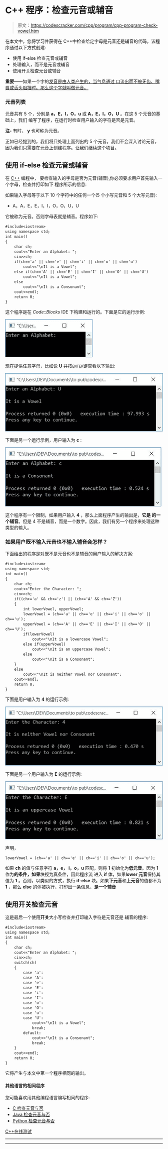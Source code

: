 # C++ 程序：检查元音或辅音

> 原文：<https://codescracker.com/cpp/program/cpp-program-check-vowel.htm>

在本文中，您将学习并获得在 C++中检查给定字母是元音还是辅音的代码。该程序通过以下方式创建:

*   使用 if-else 检查元音或辅音
*   处理输入，而不是元音或辅音
*   使用开关检查元音或辅音

**重要**——如果一个字的<u>发音是由人类产生的，当气息通过 口<u>流出而不被牙齿、嘴唇或舌头</u>阻挡时。那么这个字就叫做元音。</u>

### 元音列表

元音共有 5 个，分别是 **a，E，I，O，u** 或 **A，E，I，O，U** 。在这 5 个元音的基础上，我们 编写了程序，在运行时检查用户输入的字符是否是元音。

**注-** 有时， **y** 也可称为元音。

正如已经提到的，我们将只处理上面列出的 5 个元音。我们不会深入讨论元音，因为我们只需要在元音上创建程序。让我们继续这个项目。

## 使用 if-else 检查元音或辅音

在 [C++](/cpp/index.htm) 编程中， 要检查输入的字母是否为元音(辅音),你必须要求用户首先输入一个字母，检查并打印如下 程序所示的信息:

如果输入字母等于以下 10 个字符中的任何一个(5 个小写元音和 5 个大写元音):

*   A，A，E，E，I，I，O，O，U，U

它被称为元音。否则字母表就是辅音。程序如下:

```
#include<iostream>
using namespace std;
int main()
{
    char ch;
    cout<<"Enter an Alphabet: ";
    cin>>ch;
    if(ch=='a' || ch=='e' || ch=='i' || ch=='o' || ch=='u')
        cout<<"\nIt is a Vowel";
    else if(ch=='A' || ch=='E' || ch=='I' || ch=='O' || ch=='U')
        cout<<"\nIt is a Vowel";
    else
        cout<<"\nIt is a Consonant";
    cout<<endl;
    return 0;
}
```

这个程序是在 *Code::Blocks* IDE 下构建和运行的。下面是它的运行示例:

![C++ program check vowel](img/668978ea520addf3923ed68e33e9322e.png)

现在提供任意字母，比如说 **U** 并按`ENTER`键查看以下输出:

![program check vowel c++ programming](img/0f2c858c89bb13dfdbfa4037d379df96.png)

下面是另一个运行示例，用户输入为 **c** :

![check vowel or consonant c++](img/20e9f9d71e435260400a998255bec065.png)

这个程序有一个限制，如果用户输入 **4** ，那么上面程序产生的输出是，**它是 的一个辅音**。但是 4 不是辅音，而是一个数字。因此，我们有另一个程序来处理这种 类型的输入。

### 如果用户既不输入元音也不输入辅音会怎样？

下面给出的程序是对既不是元音也不是辅音的用户输入的解决方案:

```
#include<iostream>
using namespace std;
int main()
{
    char ch;
    cout<<"Enter the Character: ";
    cin>>ch;
    if((ch>='a' && ch<='z') || (ch>='A' && ch<='Z'))
    {
        int lowerVowel, upperVowel;
        lowerVowel = (ch=='a' || ch=='e' || ch=='i' || ch=='o' || ch=='u');
        upperVowel = (ch=='A' || ch=='E' || ch=='I' || ch=='O' || ch=='U');
        if(lowerVowel)
            cout<<"\nIt is a lowercase Vowel";
        else if(upperVowel)
            cout<<"\nIt is an uppercase Vowel";
        else
            cout<<"\nIt is a Consonant";
    }
    else
        cout<<"\nIt is neither Vowel nor Consonant";
    cout<<endl;
    return 0;
}
```

下面是用户输入为 **4** 的运行示例:

![check vowel consonant if else c++](img/4c1d782a4a293587cc0a9e782370cebf.png)

下面是另一个用户输入为 **E** 的运行示例:

![check vowel c++](img/a9eb4572f35357d00cc1736b8634d3ce.png)

声明，

```
lowerVowel = (ch=='a' || ch=='e' || ch=='i' || ch=='o' || ch=='u');
```

如果 **ch** 的值与任意字符 **a，e， i，o，u** 匹配，则将 **1** 初始化为**低元音**。因为 **1** 作为**的条件，如果**块视为真条件，因此程序流 进入 **if** 体，如果**lower 元音**保持其值为 **1** 。否则，以类似的方式，执行 **if-else** 块。如果**下元音**和**上元音**的值都不为 **1** ，那么 **else** 的体被执行，打印出一条信息，**是一个辅音**

## 使用开关检查元音

这是最后一个使用**开关**大小写检查并打印输入字符是元音还是 辅音的程序:

```
#include<iostream>
using namespace std;
int main()
{
    char ch;
    cout<<"Enter an Alphabet: ";
    cin>>ch;
    switch(ch)
    {
        case 'a':
        case 'A':
        case 'e':
        case 'E':
        case 'i':
        case 'I':
        case 'o':
        case 'O':
        case 'u':
        case 'U':
            cout<<"\nIt is a Vowel";
            break;
        default:
            cout<<"\nIt is a Consonant";
            break;
    }
    cout<<endl;
    return 0;
}
```

它将产生与本文中第一个程序相同的输出。

#### 其他语言的相同程序

您可能喜欢用其他编程语言编写相同的程序:

*   [C 检查元音与否](/c/program/c-program-check-vowel.htm)
*   [Java 检查元音与否](/java/program/java-program-check-vowel.htm)
*   [Python 检查元音与否](/python/program/python-program-check-vowel.htm)

[C++在线测试](/exam/showtest.php?subid=3)

* * *

* * *